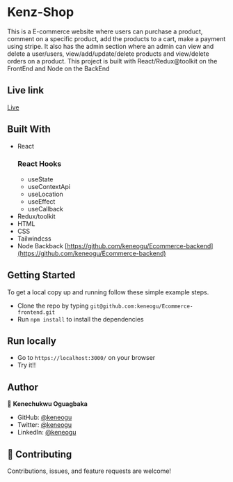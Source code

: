 # Kenz-Shop

This is a E-commerce website where users can purchase a product, comment on a specific product, add the products to a cart, make a payment using stripe. It also has the admin section where an admin can view and delete a user/users, view/add/update/delete products and view/delete orders on a product. This project is built with React/Redux@toolkit on the FrontEnd and Node on the BackEnd


## Live link
[Live](https://kenz-shop.netlify.app/)

## Built With

- React
	### React Hooks
	- useState
	- useContextApi
	- useLocation
	- useEffect
	- useCallback
- Redux/toolkit
- HTML
- CSS
- Tailwindcss
- Node Backback [https://github.com/keneogu/Ecommerce-backend](https://github.com/keneogu/Ecommerce-backend)

## Getting Started

To get a local copy up and running follow these simple example steps.

- Clone the repo by typing `git@github.com:keneogu/Ecommerce-frontend.git`
- Run `npm install` to install the dependencies

## Run locally

- Go to `https://localhost:3000/` on your browser
- Try it!!


## Author

👤 **Kenechukwu Oguagbaka**

- GitHub: [@keneogu](https://github.com/keneogu)
- Twitter: [@keneogu](https://twitter.com/keneogu)
- LinkedIn: [@keneogu](https://www.linkedin.com/in/kene-ogu/)

## 🤝 Contributing

Contributions, issues, and feature requests are welcome!

